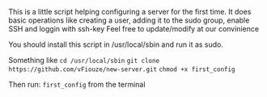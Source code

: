 This is a little script helping configuring a server for the first time. It does basic operations like creating a user,
adding it to the sudo group, enable SSH and loggin with ssh-key
Feel free to update/modify at our convinience

You should install this script in /usr/local/sbin and run it as sudo.

Something like
`cd /usr/local/sbin`
`git clone https://github.com/vFiouze/new-server.git`
`chmod +x first_config`

Then run:
`first_config` from the terminal

